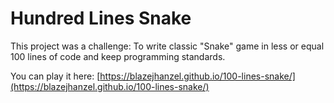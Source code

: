 # Hundred Lines Snake
This project was a challenge: To write classic "Snake" game in less or equal 100 lines of code and keep programming standards.

You can play it here: [https://blazejhanzel.github.io/100-lines-snake/](https://blazejhanzel.github.io/100-lines-snake/)
